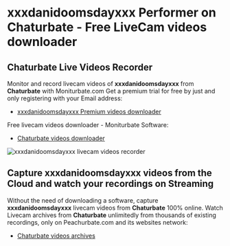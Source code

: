 # xxxdanidoomsdayxxx Performer on Chaturbate - Free LiveCam videos downloader

## Chaturbate Live Videos Recorder

Monitor and record livecam videos of **xxxdanidoomsdayxxx** from **Chaturbate** with Moniturbate.com
Get a premium trial for free by just and only registering with your Email address:
* [xxxdanidoomsdayxxx Premium videos downloader](https://moniturbate.com/request-demo-licence-key.html)

Free livecam videos downloader - Moniturbate Software:
* [Chaturbate videos downloader](https://moniturbate.com/moniturbate-download-software.html)

![xxxdanidoomsdayxxx livecam videos recorder](https://peachurnet.com/templates/moniturbate-software.png)


## Capture xxxdanidoomsdayxxx videos from the Cloud and watch your recordings on Streaming

Without the need of downloading a software, capture **xxxdanidoomsdayxxx** livecam videos from **Chaturbate** 100% online.
Watch Livecam archives from **Chaturbate** unlimitedly from thousands of existing recordings, only on Peachurbate.com and its websites network:
* [Chaturbate videos archives](https://peachurnet.com/)